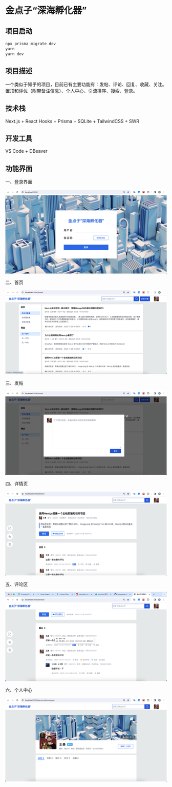 # 金点子“深海孵化器”

## 项目启动

```shell
npx prisma migrate dev  
yarn
yarn dev
```

## 项目描述

一个类似于知乎的项目，目前已有主要功能有：发帖、评论、回复、收藏、关注。置顶和评优（附带备注信息）、个人中心、引流排序、搜索、登录。

## 技术栈

Next.js + React Hooks + Prisma + SQLite + TailwindCSS + SWR

## 开发工具

VS Code + DBeaver

## 功能界面

一、登录界面

![alt](/assets/LoginPageScreenshot.jpg)

二、首页

![alt](/assets/HomepageScreenShot.jpg)

三、发帖

![alt](/assets/PublishQuestionModalScreenshot.jpg)

四、详情页

![alt](/assets/DetailPageScreenshot.jpg)

五、评论区

![alt](/assets/CommentSectionScreenshot.jpg)

六、个人中心

![alt](/assets/PersonalHomepageScreenshot.jpg)



